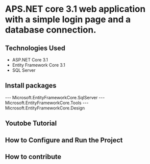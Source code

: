 # APS.NET core 3.1 web application with a simple login page and a database connection.
## Technologies Used
- ASP.NET Core 3.1
- Entity Framework Core 3.1
- SQL Server
## Install packages
--- Microsoft.EntityFrameworkCore.SqlServer
--- Microsoft.EntityFrameworkCore.Tools
--- Microsoft.EntityFrameworkCore.Design
## Youtobe Tutorial
## How to Configure and Run the Project
## How to contribute

